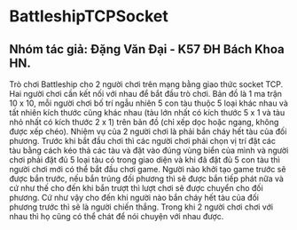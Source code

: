 # BattleshipTCPSocket
## Nhóm tác giả: Đặng Văn Đại - K57 ĐH Bách Khoa HN.

Trò chơi Battleship cho 2 người chơi trên mạng bằng giao thức socket TCP. Hai người chơi cần kết nối với nhau để bắt đầu trò chơi. Bản đồ
là 1 ma trận 10 x 10, mỗi người chơi bố trí ngẫu nhiên 5 con tàu thuộc 5 loại khác nhau và tất nhiên kích thước cũng khác nhau (tàu lớn nhất có kích
thước 5 x 1 và tàu nhỏ nhất có kích thước 2 x 1) trên bản đồ (chỉ xếp dọc hoặc ngang, không được xếp chéo). Nhiệm vụ của 2 người chơi là phải bắn
cháy hết tàu của đối phương. Trước khi bắt đầu chơi thì các người chơi phải chọn vị trí đặt các tàu bằng cách kéo thả các tàu và đặt vào đúng vùng
biển của mình và người chơi phải đặt đủ 5 loại tàu có trong giao diện và khi đã đặt đủ 5 con tàu thì người chơi mới có thể bắt đầu chơi game. Người nào
khởi tạo game trước sẽ được bắn trước, nếu bắn trúng đối phương thì sẽ được bắn tiếp phát nữa và cứ như thế cho đến khi bắn trượt thì lượt chơi
sẽ được chuyển cho đối phương. Cứ như vậy cho đến khi người nào bắn cháy hết tàu của đối phương trước thì sẽ là người chiến thắng. Trong khi 2
người chơi chơi với nhau thì họ cũng có thể chát để nói chuyện với nhau được.
